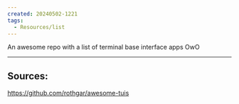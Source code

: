 ```yaml
---
created: 20240502-1221
tags:
  - Resources/list
---
```

An awesome repo with a list of terminal base interface apps OwO

---
## Sources:

https://github.com/rothgar/awesome-tuis
